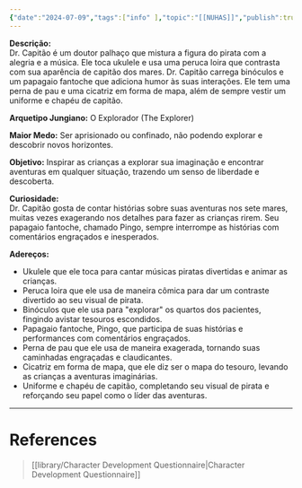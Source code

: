 ```yaml
---
{"date":"2024-07-09","tags":["info" ],"topic":"[[NUHAS]]","publish":true,"PassFrontmatter":true}
---
```


**Descrição:**  
Dr. Capitão é um doutor palhaço que mistura a figura do pirata com a alegria e a música. Ele toca ukulele e usa uma peruca loira que contrasta com sua aparência de capitão dos mares. Dr. Capitão carrega binóculos e um papagaio fantoche que adiciona humor às suas interações. Ele tem uma perna de pau e uma cicatriz em forma de mapa, além de sempre vestir um uniforme e chapéu de capitão.

**Arquetipo Jungiano:** O Explorador (The Explorer)

**Maior Medo:** Ser aprisionado ou confinado, não podendo explorar e descobrir novos horizontes.

**Objetivo:** Inspirar as crianças a explorar sua imaginação e encontrar aventuras em qualquer situação, trazendo um senso de liberdade e descoberta.

**Curiosidade:**  
Dr. Capitão gosta de contar histórias sobre suas aventuras nos sete mares, muitas vezes exagerando nos detalhes para fazer as crianças rirem. Seu papagaio fantoche, chamado Pingo, sempre interrompe as histórias com comentários engraçados e inesperados.

**Adereços:**
- Ukulele que ele toca para cantar músicas piratas divertidas e animar as crianças.
- Peruca loira que ele usa de maneira cômica para dar um contraste divertido ao seu visual de pirata.
- Binóculos que ele usa para "explorar" os quartos dos pacientes, fingindo avistar tesouros escondidos.
- Papagaio fantoche, Pingo, que participa de suas histórias e performances com comentários engraçados.
- Perna de pau que ele usa de maneira exagerada, tornando suas caminhadas engraçadas e claudicantes.
- Cicatriz em forma de mapa, que ele diz ser o mapa do tesouro, levando as crianças a aventuras imaginárias.
- Uniforme e chapéu de capitão, completando seu visual de pirata e reforçando seu papel como o líder das aventuras.

---
# References
> [[library/Character Development Questionnaire\|Character Development Questionnaire]]